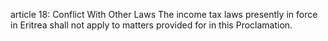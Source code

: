 article 18: Conflict With Other Laws
The income tax laws presently in force in Eritrea shall not apply to matters provided for in this Proclamation.
<ul>
</ul>